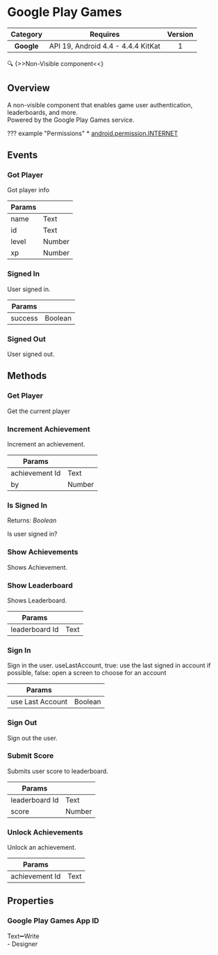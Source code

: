 # Google Play Games

| Category | Requires | Version |
|:--------:|:-------:|:--------:|
|**Google**|<span class="chip chip-any">API 19, Android 4.4 - 4.4.4 KitKat</span>|<span class="chip chip-number">1</span>|

:mag: {>>Non-Visible component<<}

## Overview

A non-visible component that enables game user authentication, leaderboards, and more.  
Powered by the Google Play Games service.

??? example "Permissions"
    * [android.permission.INTERNET](https://developer.android.com/reference/android/Manifest.permission.html#INTERNET)

## Events

### Got Player

Got player info

<div class="block" ai2-block="event" not-rendered="true" value="%7B%22componentName%22:%20%22Google%20Play%20Games%22,%20%22name%22:%20%22Got%20Player%22,%20%22param%22:%20%5B%22name%22,%20%22id%22,%20%22level%22,%20%22xp%22%5D%7D"></div>

| Params | []() |
|--------|------|
|name|<span class="chip chip-text">Text</span>|
|id|<span class="chip chip-text">Text</span>|
|level|<span class="chip chip-number">Number</span>|
|xp|<span class="chip chip-number">Number</span>|

### Signed In

User signed in.

<div class="block" ai2-block="event" not-rendered="true" value="%7B%22componentName%22:%20%22Google%20Play%20Games%22,%20%22name%22:%20%22Signed%20In%22,%20%22param%22:%20%5B%22success%22%5D%7D"></div>

| Params | []() |
|--------|------|
|success|<span class="chip chip-boolean">Boolean</span>|

### Signed Out

User signed out.

<div class="block" ai2-block="event" not-rendered="true" value="%7B%22componentName%22:%20%22Google%20Play%20Games%22,%20%22name%22:%20%22Signed%20Out%22,%20%22param%22:%20%5B%5D%7D"></div>

## Methods

### Get Player

Get the current player

<div class="block" ai2-block="method" not-rendered="true" value="%7B%22componentName%22:%20%22Google%20Play%20Games%22,%20%22name%22:%20%22Get%20Player%22,%20%22output%22:%20false,%20%22param%22:%20%5B%5D%7D"></div>

### Increment Achievement

Increment an achievement.

<div class="block" ai2-block="method" not-rendered="true" value="%7B%22componentName%22:%20%22Google%20Play%20Games%22,%20%22name%22:%20%22Increment%20Achievement%22,%20%22output%22:%20false,%20%22param%22:%20%5B%22achievement%20Id%22,%20%22by%22%5D%7D"></div>

| Params | []() |
|--------|------|
|achievement Id|<span class="chip chip-text">Text</span>|
|by|<span class="chip chip-number">Number</span>|

### Is Signed In

<span class="chip chip-boolean">Returns: <i>Boolean</i></span>

Is user signed in?

<div class="block" ai2-block="method" not-rendered="true" value="%7B%22componentName%22:%20%22Google%20Play%20Games%22,%20%22name%22:%20%22Is%20Signed%20In%22,%20%22output%22:%20true,%20%22param%22:%20%5B%5D%7D"></div>

### Show Achievements

Shows Achievement.

<div class="block" ai2-block="method" not-rendered="true" value="%7B%22componentName%22:%20%22Google%20Play%20Games%22,%20%22name%22:%20%22Show%20Achievements%22,%20%22output%22:%20false,%20%22param%22:%20%5B%5D%7D"></div>

### Show Leaderboard

Shows Leaderboard.

<div class="block" ai2-block="method" not-rendered="true" value="%7B%22componentName%22:%20%22Google%20Play%20Games%22,%20%22name%22:%20%22Show%20Leaderboard%22,%20%22output%22:%20false,%20%22param%22:%20%5B%22leaderboard%20Id%22%5D%7D"></div>

| Params | []() |
|--------|------|
|leaderboard Id|<span class="chip chip-text">Text</span>|

### Sign In

Sign in the user. useLastAccount, true: use the last signed in account if possible, false: open a screen to choose for an account

<div class="block" ai2-block="method" not-rendered="true" value="%7B%22componentName%22:%20%22Google%20Play%20Games%22,%20%22name%22:%20%22Sign%20In%22,%20%22output%22:%20false,%20%22param%22:%20%5B%22use%20Last%20Account%22%5D%7D"></div>

| Params | []() |
|--------|------|
|use Last Account|<span class="chip chip-boolean">Boolean</span>|

### Sign Out

Sign out the user.

<div class="block" ai2-block="method" not-rendered="true" value="%7B%22componentName%22:%20%22Google%20Play%20Games%22,%20%22name%22:%20%22Sign%20Out%22,%20%22output%22:%20false,%20%22param%22:%20%5B%5D%7D"></div>

### Submit Score

Submits user score to leaderboard.

<div class="block" ai2-block="method" not-rendered="true" value="%7B%22componentName%22:%20%22Google%20Play%20Games%22,%20%22name%22:%20%22Submit%20Score%22,%20%22output%22:%20false,%20%22param%22:%20%5B%22leaderboard%20Id%22,%20%22score%22%5D%7D"></div>

| Params | []() |
|--------|------|
|leaderboard Id|<span class="chip chip-text">Text</span>|
|score|<span class="chip chip-number">Number</span>|

### Unlock Achievements

Unlock an achievement.

<div class="block" ai2-block="method" not-rendered="true" value="%7B%22componentName%22:%20%22Google%20Play%20Games%22,%20%22name%22:%20%22Unlock%20Achievements%22,%20%22output%22:%20false,%20%22param%22:%20%5B%22achievement%20Id%22%5D%7D"></div>

| Params | []() |
|--------|------|
|achievement Id|<span class="chip chip-text">Text</span>|

## Properties

### Google Play Games App ID

<span style="user-select: none; white-space:pre-wrap;"><span class="chip chip-text">Text</span>:heavy_minus_sign:<span class="chip chip-rw">Write</span> - <span class="chip chip-bd">Designer</span></span>
